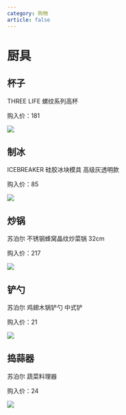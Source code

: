 ```yaml
---
category: 购物
article: false
---
```


# 厨具

## 杯子

THREE LIFE 螺纹系列高杯

购入价：181

![](https://img.sherry4869.com/blog/life/shop/cj/3.png)

## 制冰

ICEBREAKER 硅胶冰块模具 高级灰透明款

购入价：85

![](https://img.sherry4869.com/blog/life/shop/cj/4.png)

## 炒锅

苏泊尔 不锈钢蜂窝晶纹炒菜锅 32cm 

购入价：217

![](https://img.sherry4869.com/blog/life/shop/cj/5.png)

## 铲勺

苏泊尔 鸡翅木锅铲勺 中式铲

购入价：21

![](https://img.sherry4869.com/blog/life/shop/cj/2.png)

## 捣蒜器

苏泊尔 蔬菜料理器

购入价：24

![](https://img.sherry4869.com/blog/life/shop/cj/1.png)